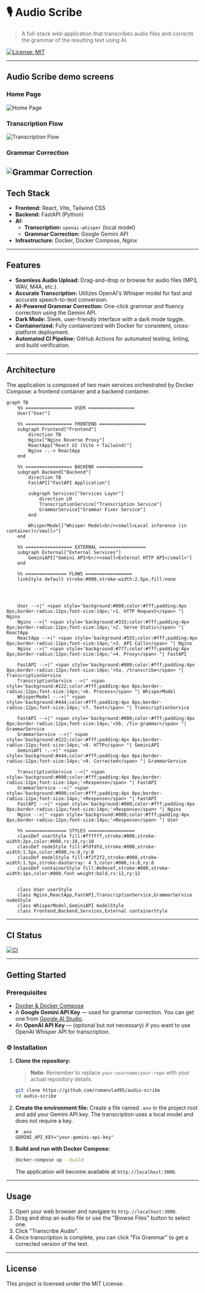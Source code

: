 # 🎙️ Audio Scribe

> A full-stack web application that transcribes audio files and corrects the grammar of the resulting text using AI.

[![License: MIT](https://img.shields.io/badge/License-MIT-yellow.svg)](https://opensource.org/licenses/MIT)

---
## Audio Scribe demo screens

### Home Page
![Home Page](docs/screenshots/home.png)

### Transcription Flow
![Transcription Flow](docs/screenshots/transcription.png)

### Grammar Correction
![Grammar Correction](docs/screenshots/grammar.png)
---

## Tech Stack

- **Frontend:** React, Vite, Tailwind CSS
- **Backend:** FastAPI (Python)
- **AI:**
  - **Transcription:** `openai-whisper` (local model)
  - **Grammar Correction:** Google Gemini API
- **Infrastructure:** Docker, Docker Compose, Nginx

---

## Features

- **Seamless Audio Upload:** Drag-and-drop or browse for audio files (MP3, WAV, M4A, etc.).
- **Accurate Transcription:** Utilizes OpenAI's Whisper model for fast and accurate speech-to-text conversion.
- **AI-Powered Grammar Correction:** One-click grammar and fluency correction using the Gemini API.
- **Dark Mode:** Sleek, user-friendly interface with a dark mode toggle.
- **Containerized:** Fully containerized with Docker for consistent, cross-platform deployment.
- **Automated CI Pipeline:** GitHub Actions for automated testing, linting, and build verification.

---

## Architecture

The application is composed of two main services orchestrated by Docker Compose: a frontend container and a backend container.

```mermaid
graph TB
    %% ================= USER =================
    User["User"]

    %% ================= FRONTEND =================
    subgraph Frontend["Frontend"]
        direction TB
        Nginx["Nginx Reverse Proxy"]
        ReactApp["React UI (Vite + Tailwind)"]
        Nginx -.-> ReactApp
    end

    %% ================= BACKEND =================
    subgraph Backend["Backend"]
        direction TB
        FastAPI["FastAPI Application"]
        
        subgraph Services["Services Layer"]
            direction LR
            TranscriptionService["Transcription Service"]
            GrammarService["Grammar Fixer Service"]
        end
        
        WhisperModel["Whisper Model<br/><small>Local inference (in container)</small>"]
    end

    %% ================= EXTERNAL =================
    subgraph External["External Services"]
        GeminiAPI["Gemini API<br/><small>External HTTP API</small>"]
    end

    %% =============== FLOWS =================
    linkStyle default stroke:#000,stroke-width:2.5px,fill:none




    User -->|" <span style='background:#000;color:#fff;padding:4px 8px;border-radius:12px;font-size:14px;'>1. HTTP Request</span> "| Nginx
    Nginx -->|" <span style='background:#333;color:#fff;padding:4px 8px;border-radius:12px;font-size:14px;'>2. Serve Static</span> "| ReactApp
    ReactApp -->|" <span style='background:#555;color:#fff;padding:4px 8px;border-radius:12px;font-size:14px;'>3. API Calls</span> "| Nginx
    Nginx -->|" <span style='background:#777;color:#fff;padding:4px 8px;border-radius:12px;font-size:14px;'>4. Proxy</span> "| FastAPI

    FastAPI -->|" <span style='background:#000;color:#fff;padding:4px 8px;border-radius:12px;font-size:14px;'>5a. /transcribe</span> "| TranscriptionService
    TranscriptionService -->|" <span style='background:#222;color:#fff;padding:4px 8px;border-radius:12px;font-size:14px;'>6. Process</span> "| WhisperModel
    WhisperModel -.->|" <span style='background:#444;color:#fff;padding:4px 8px;border-radius:12px;font-size:14px;'>7. Text</span> "| TranscriptionService

    FastAPI -->|" <span style='background:#000;color:#fff;padding:4px 8px;border-radius:12px;font-size:14px;'>5b. /fix-grammar</span> "| GrammarService
    GrammarService -->|" <span style='background:#222;color:#fff;padding:4px 8px;border-radius:12px;font-size:14px;'>8. HTTP</span> "| GeminiAPI
    GeminiAPI -.->|" <span style='background:#444;color:#fff;padding:4px 8px;border-radius:12px;font-size:14px;'>9. Corrected</span> "| GrammarService

    TranscriptionService -->|" <span style='background:#000;color:#fff;padding:4px 8px;border-radius:12px;font-size:14px;'>Response</span> "| FastAPI
    GrammarService -->|" <span style='background:#000;color:#fff;padding:4px 8px;border-radius:12px;font-size:14px;'>Response</span> "| FastAPI
    FastAPI -->|" <span style='background:#000;color:#fff;padding:4px 8px;border-radius:12px;font-size:14px;'>Response</span> "| Nginx
    Nginx -->|" <span style='background:#000;color:#fff;padding:4px 8px;border-radius:12px;font-size:14px;'>Response</span> "| User

    %% =============== STYLES =================
    classDef userStyle fill:#ffffff,stroke:#000,stroke-width:2px,color:#000,rx:10,ry:10
    classDef nodeStyle fill:#fdfdfd,stroke:#000,stroke-width:1.5px,color:#000,rx:8,ry:8
    classDef modelStyle fill:#f2f2f2,stroke:#000,stroke-width:1.5px,stroke-dasharray: 4 3,color:#000,rx:8,ry:8
    classDef containerStyle fill:#e9ecef,stroke:#000,stroke-width:1px,color:#000,font-weight:bold,rx:12,ry:12


    class User userStyle
    class Nginx,ReactApp,FastAPI,TranscriptionService,GrammarService nodeStyle
    class WhisperModel,GeminiAPI modelStyle
    class Frontend,Backend,Services,External containerStyle
```

---

## CI Status

[![CI](https://github.com/romanvlad95/audio-scribe/actions/workflows/ci.yml/badge.svg)](https://github.com/romanvlad95/audio-scribe/actions/workflows/ci.yml)

---


## Getting Started

### Prerequisites

- [Docker & Docker Compose](https://www.docker.com/products/docker-desktop)
- A **Google Gemini API Key** — used for grammar correction. You can get one from [Google AI Studio](https://aistudio.google.com/app/apikey).
- An **OpenAI API Key** — (optional but not necessary) if you want to use OpenAI Whisper API for transcription.
### ⚙️ Installation

1.  **Clone the repository:**
    > **Note:** Remember to replace `your-username/your-repo` with your actual repository details.
    ```bash
    git clone https://github.com/romanvlad95/audio-scribe
    cd audio-scribe
    ```

2.  **Create the environment file:**
    Create a file named `.env` in the project root and add your Gemini API key. The transcription uses a local model and does not require a key.
    ```text
    # .env
    GEMINI_API_KEY="your-gemini-api-key"
    ```

3.  **Build and run with Docker Compose:**
    ```bash
    docker-compose up --build
    ```
    The application will become available at `http://localhost:3000`.

---

## Usage

1.  Open your web browser and navigate to `http://localhost:3000`.
2.  Drag and drop an audio file or use the "Browse Files" button to select one.
3.  Click "Transcribe Audio".
4.  Once transcription is complete, you can click "Fix Grammar" to get a corrected version of the text.

---

## License

This project is licensed under the MIT License.
